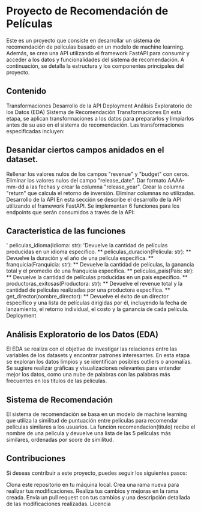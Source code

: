 # Proyecto de Recomendación de Películas
Este es un proyecto que consiste en desarrollar un sistema de recomendación de películas basado en un modelo de machine learning. Además, se crea una API utilizando el framework FastAPI para consumir y acceder a los datos y funcionalidades del sistema de recomendación. A continuación, se detalla la estructura y los componentes principales del proyecto.

## Contenido
Transformaciones
Desarrollo de la API
Deployment
Análisis Exploratorio de los Datos (EDA)
Sistema de Recomendación
Transformaciones
En esta etapa, se aplican transformaciones a los datos para prepararlos y limpiarlos antes de su uso en el sistema de recomendación. Las transformaciones especificadas incluyen:

## Desanidar ciertos campos anidados en el dataset.
Rellenar los valores nulos de los campos "revenue" y "budget" con ceros.
Eliminar los valores nulos del campo "release_date".
Dar formato AAAA-mm-dd a las fechas y crear la columna "release_year".
Crear la columna "return" que calcula el retorno de inversión.
Eliminar columnas no utilizadas.
Desarrollo de la API
En esta sección se describe el desarrollo de la API utilizando el framework FastAPI. Se implementan 6 funciones para los endpoints que serán consumidos a través de la API:

## Caracteristica de las funciones
' peliculas_idioma(Idioma: str): 'Devuelve la cantidad de películas producidas en un idioma específico.
** peliculas_duracion(Pelicula: str): ** Devuelve la duración y el año de una película específica.
** franquicia(Franquicia: str): ** Devuelve la cantidad de películas, la ganancia total y el promedio de una franquicia específica.
** peliculas_pais(Pais: str): ** Devuelve la cantidad de películas producidas en un país específico.
** productoras_exitosas(Productora: str): ** Devuelve el revenue total y la cantidad de películas realizadas por una productora específica.
** get_director(nombre_director): ** Devuelve el éxito de un director específico y una lista de películas dirigidas por él, incluyendo la fecha de lanzamiento, el retorno individual, el costo y la ganancia de cada película.
Deployment

## Análisis Exploratorio de los Datos (EDA)
El EDA se realiza con el objetivo de investigar las relaciones entre las variables de los datasets y encontrar patrones interesantes. En esta etapa se exploran los datos limpios y se identifican posibles outliers o anomalías. Se sugiere realizar gráficas y visualizaciones relevantes para entender mejor los datos, como una nube de palabras con las palabras más frecuentes en los títulos de las películas.

## Sistema de Recomendación
El sistema de recomendación se basa en un modelo de machine learning que utiliza la similitud de puntuación entre películas para recomendar películas similares a los usuarios. La función recomendacion(titulo) recibe el nombre de una película y devuelve una lista de las 5 películas más similares, ordenadas por score de similitud.

## Contribuciones
Si deseas contribuir a este proyecto, puedes seguir los siguientes pasos:

Clona este repositorio en tu máquina local.
Crea una rama nueva para realizar tus modificaciones.
Realiza tus cambios y mejoras en la rama creada.
Envía un pull request con tus cambios y una descripción detallada de las modificaciones realizadas.
Licencia
